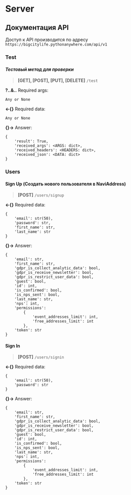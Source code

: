# Server

## Документация API

Доступ к API производится по адресу `https://bigcitylife.pythonanywhere.com/api/v1`

### Test
#### *Тестовый метод для проверки*
  > **[GET], [POST], [PUT], [DELETE]** `/test`
  
  **?..&..** Required args:
  ```
  Any or None
  ```
  **<-{}** Required data:
  ```
  Any or None
  ```
  **{}->** Answer:
  ```
  {
      'result': True,
      'received_args': <ARGS: dict>,
      'received_headers': <HEADERS: dict>,
      'received_json': <DATA: dict>
  }
   ```

### Users
#### Sign Up (Создать нового пользователя в NaviAddress)  
  > **[POST]** `/users/signup`
  
  **<-{}** Required data:
  ```
  {
      'email': str(50),
      'password': str,
      'first_name': str,
      'last_name': str
  }
  ```
  **{}->** Answer:
  ```
  {
      'email': str, 
      'first_name': str, 
      'gdpr_is_collect_analytic_data': bool, 
      'gdpr_is_receive_newsletter': bool, 
      'gdpr_is_restrict_user_data': bool, 
      'guest': bool, 
      'id': int, 
      'is_confirmed': bool, 
      'is_nps_sent': bool, 
      'last_name': str, 
      'nps': int, 
      'permissions': 
          {
              'event_addresses_limit': int, 
              'free_addresses_limit': int
          }, 
      'token': str
  }
  ```

#### Sign In  
  > **[POST]** `/users/signin`
  
  **<-{}** Required data:
  ```
  {
      'email': str(50),
      'password': str
  }
  ```
  **{}->** Answer:
  ```
  {
      'email': str, 
      'first_name': str, 
      'gdpr_is_collect_analytic_data': bool, 
      'gdpr_is_receive_newsletter': bool, 
      'gdpr_is_restrict_user_data': bool, 
      'guest': bool, 
      'id': int, 
      'is_confirmed': bool, 
      'is_nps_sent': bool, 
      'last_name': str, 
      'nps': int, 
      'permissions': 
          {
              'event_addresses_limit': int, 
              'free_addresses_limit': int
          }, 
      'token': str
  }
  ```


